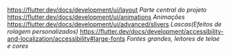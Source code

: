 
https://flutter.dev/docs/development/ui/layout *Parte central do projeto*
https://flutter.dev/docs/development/ui/animations  *Animações*
https://flutter.dev/docs/development/ui/advanced/slivers *Lascas(Efeitos de rolagem personalizados)*
https://flutter.dev/docs/development/accessibility-and-localization/accessibility#large-fonts *Fontes grandes, leitores de telae e cores*
